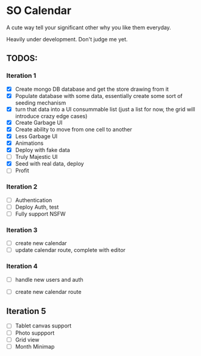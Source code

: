 # SO Calendar

A cute way tell your significant other why you like them everyday.

Heavily under development. Don't judge me yet.

## TODOS:

### Iteration 1
- [x] Create mongo DB database and get the store drawing from it
- [x] Populate database with some data, essentially create some sort of seeding mechanism
- [x] turn that data into a UI consummable list (just a list for now, the grid will introduce crazy edge cases)
- [x] Create Garbage UI
- [x] Create ability to move from one cell to another
- [x] Less Garbage UI
- [x] Animations
- [x] Deploy with fake data
- [ ] Truly Majestic UI
- [x] Seed with real data, deploy
- [ ] Profit

### Iteration 2
- [ ] Authentication
- [ ] Deploy Auth, test
- [ ] Fully support NSFW

### Iteration 3
- [ ] create new calendar
- [ ] update calendar route, complete with editor

### Iteration 4
- [ ] handle new users and auth
- [ ] create new calendar route


## Iteration 5
- [ ] Tablet canvas support
- [ ] Photo suppport
- [ ] Grid view
- [ ] Month Minimap
